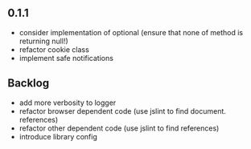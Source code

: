 ## 0.1.1
* consider implementation of optional (ensure that none of method is returning null!)
* refactor cookie class
* implement safe notifications
## Backlog
* add more verbosity to logger
* refactor browser dependent code (use jslint to find document. references)
* refactor other dependent code (use jslint to find references)
* introduce library config